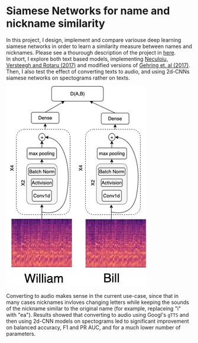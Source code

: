 # Siamese Networks for name and nickname similarity  
In this project, I design, implement and compare variouse deep learning siamese networks in order to learn a similarity measure between names and nicknames. Please see a thourough description of the project in [here](https://medium.com/towards-data-science/conversion-to-audio-may-improve-results-using-siamese-networks-for-nickname-classification-647cb0f88680).  
In short, I explore both text based models, implementing [Neculoiu, Versteegh and Rotaru (2017)](https://aclanthology.org/W16-1617.pdf) and modified versions of [Gehring et. al (2017)](https://arxiv.org/abs/1705.03122). Then, I also test the effect of converting texts to audio, and using 2d-CNNs siamese networks on spectograms rather on texts.  

![2D-CNN architecture](/images/2dCNN.jpg?raw=true)

Converting to audio makes sense in the current use-case, since that in many cases nicknames invloves changing letters while keeping the sounds of the nickname similar to the original name (for example, replaceing "i" with "ea"). Results showed that converting to audio using Googl's `gTTS` and then using 2d-CNN models on spectograms led to significant improvement on balanced accuracy, F1 and PR AUC, and for a much lower number of parameters.  

